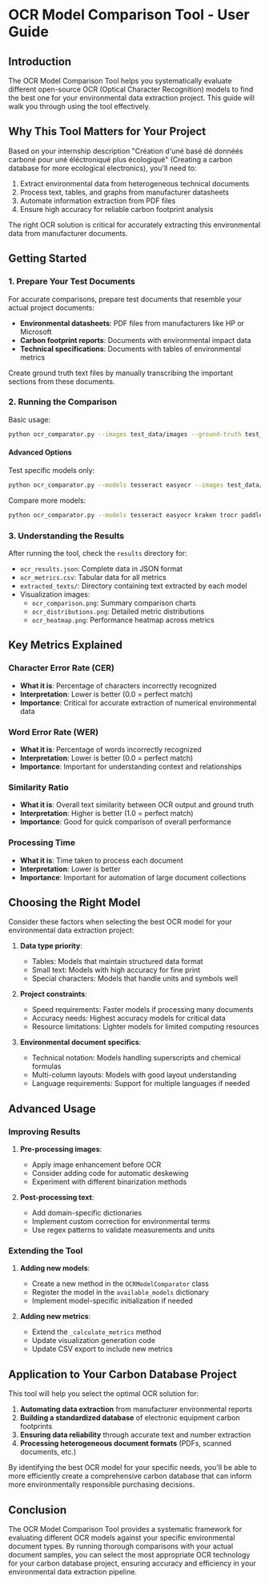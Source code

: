 # OCR Model Comparison Tool - User Guide

## Introduction

The OCR Model Comparison Tool helps you systematically evaluate different open-source OCR (Optical Character Recognition) models to find the best one for your environmental data extraction project. This guide will walk you through using the tool effectively.

## Why This Tool Matters for Your Project

Based on your internship description "Création d'uné basé dé donnéés carboné pour uné éléctroniqué plus écologiqué" (Creating a carbon database for more ecological electronics), you'll need to:

1. Extract environmental data from heterogeneous technical documents
2. Process text, tables, and graphs from manufacturer datasheets
3. Automate information extraction from PDF files
4. Ensure high accuracy for reliable carbon footprint analysis

The right OCR solution is critical for accurately extracting this environmental data from manufacturer documents.

## Getting Started

### 1. Prepare Your Test Documents

For accurate comparisons, prepare test documents that resemble your actual project documents:

- **Environmental datasheets**: PDF files from manufacturers like HP or Microsoft
- **Carbon footprint reports**: Documents with environmental impact data
- **Technical specifications**: Documents with tables of environmental metrics

Create ground truth text files by manually transcribing the important sections from these documents.

### 2. Running the Comparison

Basic usage:
```bash
python ocr_comparator.py --images test_data/images --ground-truth test_data/ground_truth --output results
```

#### Advanced Options

Test specific models only:
```bash
python ocr_comparator.py --models tesseract easyocr --images test_data/images --ground-truth test_data/ground_truth
```

Compare more models:
```bash
python ocr_comparator.py --models tesseract easyocr kraken trocr paddleocr --images test_data/images --ground-truth test_data/ground_truth
```

### 3. Understanding the Results

After running the tool, check the `results` directory for:

- `ocr_results.json`: Complete data in JSON format
- `ocr_metrics.csv`: Tabular data for all metrics
- `extracted_texts/`: Directory containing text extracted by each model
- Visualization images:
  - `ocr_comparison.png`: Summary comparison charts
  - `ocr_distributions.png`: Detailed metric distributions
  - `ocr_heatmap.png`: Performance heatmap across metrics

## Key Metrics Explained

### Character Error Rate (CER)
- **What it is**: Percentage of characters incorrectly recognized
- **Interpretation**: Lower is better (0.0 = perfect match)
- **Importance**: Critical for accurate extraction of numerical environmental data

### Word Error Rate (WER)
- **What it is**: Percentage of words incorrectly recognized
- **Interpretation**: Lower is better (0.0 = perfect match)
- **Importance**: Important for understanding context and relationships

### Similarity Ratio
- **What it is**: Overall text similarity between OCR output and ground truth
- **Interpretation**: Higher is better (1.0 = perfect match)
- **Importance**: Good for quick comparison of overall performance

### Processing Time
- **What it is**: Time taken to process each document
- **Interpretation**: Lower is better
- **Importance**: Important for automation of large document collections

## Choosing the Right Model

Consider these factors when selecting the best OCR model for your environmental data extraction project:

1. **Data type priority**:
   - Tables: Models that maintain structured data format
   - Small text: Models with high accuracy for fine print
   - Special characters: Models that handle units and symbols well

2. **Project constraints**:
   - Speed requirements: Faster models if processing many documents
   - Accuracy needs: Highest accuracy models for critical data
   - Resource limitations: Lighter models for limited computing resources

3. **Environmental document specifics**:
   - Technical notation: Models handling superscripts and chemical formulas
   - Multi-column layouts: Models with good layout understanding
   - Language requirements: Support for multiple languages if needed

## Advanced Usage

### Improving Results

1. **Pre-processing images**:
   - Apply image enhancement before OCR
   - Consider adding code for automatic deskewing
   - Experiment with different binarization methods

2. **Post-processing text**:
   - Add domain-specific dictionaries
   - Implement custom correction for environmental terms
   - Use regex patterns to validate measurements and units

### Extending the Tool

1. **Adding new models**:
   - Create a new method in the `OCRModelComparator` class
   - Register the model in the `available_models` dictionary
   - Implement model-specific initialization if needed

2. **Adding new metrics**:
   - Extend the `_calculate_metrics` method
   - Update visualization generation code
   - Update CSV export to include new metrics

## Application to Your Carbon Database Project

This tool will help you select the optimal OCR solution for:

1. **Automating data extraction** from manufacturer environmental reports
2. **Building a standardized database** of electronic equipment carbon footprints
3. **Ensuring data reliability** through accurate text and number extraction
4. **Processing heterogeneous document formats** (PDFs, scanned documents, etc.)

By identifying the best OCR model for your specific needs, you'll be able to more efficiently create a comprehensive carbon database that can inform more environmentally responsible purchasing decisions.

## Conclusion

The OCR Model Comparison Tool provides a systematic framework for evaluating different OCR models against your specific environmental document types. By running thorough comparisons with your actual document samples, you can select the most appropriate OCR technology for your carbon database project, ensuring accuracy and efficiency in your environmental data extraction pipeline.